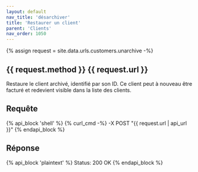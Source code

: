 ```yaml
---
layout: default
nav_title: 'désarchiver'
title: 'Restaurer un client'
parent: 'Clients'
nav_order: 1050
---
```

{% assign request = site.data.urls.customers.unarchive -%}
## {{ request.method }} {{ request.url }}

Restaure le client archivé, identifié par son ID. Ce client peut à nouveau être facturé et redevient visible dans la liste des clients.

## Requête

{% api_block 'shell' %}
{% curl_cmd -%}
-X POST "{{ request.url | api_url }}"
{% endapi_block %}

## Réponse

{% api_block 'plaintext' %}
Status: 200 OK
{% endapi_block %}
